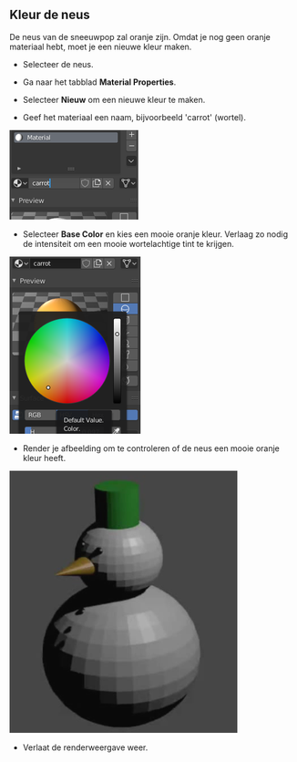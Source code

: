 ## Kleur de neus

De neus van de sneeuwpop zal oranje zijn. Omdat je nog geen oranje materiaal hebt, moet je een nieuwe kleur maken.

+ Selecteer de neus.

+ Ga naar het tabblad **Material Properties**.

+ Selecteer **Nieuw** om een nieuwe kleur te maken.

+ Geef het materiaal een naam, bijvoorbeeld 'carrot' (wortel).

![Geef het materiaal een naam](images/blender-material-cone-name.png)

+ Selecteer **Base Color** en kies een mooie oranje kleur. Verlaag zo nodig de intensiteit om een mooie wortelachtige tint te krijgen.

![Selecteer de kleur](images/blender-material-cone-colour.png)

+ Render je afbeelding om te controleren of de neus een mooie oranje kleur heeft.

![Render de kegel](images/blender-snowman-orange-nose.png)

+ Verlaat de renderweergave weer.